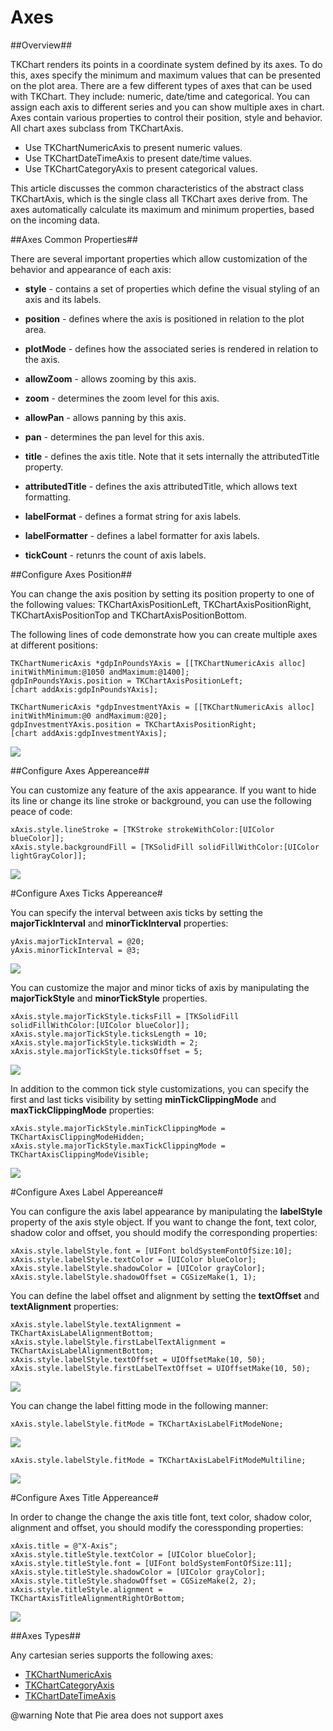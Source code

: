 Axes
====

##Overview##

TKChart renders its points in a coordinate system defined by its axes. To do this, axes specify the minimum and maximum values that can be presented on the plot area. There are a few different types of axes that can be used with TKChart. They include: numeric, date/time and categorical. You can assign each axis to different series and you can show multiple axes in chart. Axes contain various properties to control their position, style and behavior. All chart axes subclass from TKChartAxis.

- Use TKChartNumericAxis to present numeric values.
- Use TKChartDateTimeAxis to present date/time values.
- Use TKChartCategoryAxis to present categorical values.

This article discusses the common characteristics of the abstract class TKChartAxis, which is the single class all TKChart axes derive from. The axes automatically calculate its maximum and minimum properties, based on the incoming data. 

##Axes Common Properties##

There are several important properties which allow customization of the behavior and appearance of each axis:

- **style** - contains a set of properties which define the visual styling of an axis and its labels.

- **position** - defines where the axis is positioned in relation to the plot area.

- **plotMode** - defines how the associated series is rendered in relation to the axis. 

- **allowZoom** - allows zooming by this axis.

- **zoom** - determines the zoom level for this axis.

- **allowPan** - allows panning by this axis.

- **pan** - determines the pan level for this axis.

- **title** - defines the axis title. Note that it sets internally the attributedTitle property.

- **attributedTitle** - defines the axis attributedTitle, which allows text formatting.

- **labelFormat** - defines a format string for axis labels.

- **labelFormatter** - defines a label formatter for axis labels.

- **tickCount** - retunrs the count of axis labels.

##Configure Axes Position##

You can change the axis position by setting its position property to one of the following values:
TKChartAxisPositionLeft, TKChartAxisPositionRight, TKChartAxisPositionTop and TKChartAxisPositionBottom.

The following lines of code demonstrate how you can create multiple axes at different positions:

    TKChartNumericAxis *gdpInPoundsYAxis = [[TKChartNumericAxis alloc] initWithMinimum:@1050 andMaximum:@1400];
    gdpInPoundsYAxis.position = TKChartAxisPositionLeft;
    [chart addAxis:gdpInPoundsYAxis];

    TKChartNumericAxis *gdpInvestmentYAxis = [[TKChartNumericAxis alloc] initWithMinimum:@0 andMaximum:@20];
    gdpInvestmentYAxis.position = TKChartAxisPositionRight;
    [chart addAxis:gdpInvestmentYAxis];

<img src="../images/chart-axes-types009.png"/>

##Configure Axes Appereance##

You can customize any feature of the axis appearance. If you want to hide its line or change its line stroke or background, you can use the following peace of code:

    xAxis.style.lineStroke = [TKStroke strokeWithColor:[UIColor blueColor]];
    xAxis.style.backgroundFill = [TKSolidFill solidFillWithColor:[UIColor lightGrayColor]];

<img src="../images/chart-axes-types001.png"/>

#Configure Axes Ticks Appereance#

You can specify the interval between axis ticks by setting the **majorTickInterval** and **minorTickInterval** properties:

    yAxis.majorTickInterval = @20;
    yAxis.minorTickInterval = @3;

<img src="../images/chart-axes-types008.png"/>

You can customize the major and minor ticks of axis by manipulating the **majorTickStyle** and **minorTickStyle** properties. 

    xAxis.style.majorTickStyle.ticksFill = [TKSolidFill solidFillWithColor:[UIColor blueColor]];
    xAxis.style.majorTickStyle.ticksLength = 10;
    xAxis.style.majorTickStyle.ticksWidth = 2;
    xAxis.style.majorTickStyle.ticksOffset = 5;

<img src="../images/chart-axes-types002.png"/>

In addition to the common tick style customizations, you can specify the first and last ticks visibility by setting **minTickClippingMode** and **maxTickClippingMode** properties:

	xAxis.style.majorTickStyle.minTickClippingMode = TKChartAxisClippingModeHidden;
	xAxis.style.majorTickStyle.maxTickClippingMode = TKChartAxisClippingModeVisible;

<img src="../images/chart-axes-types003.png"/>

#Configure Axes Label Appereance#

You can configure the axis label appearance by manipulating the **labelStyle** property of the axis style object. If you want to change the font, text color, shadow color and offset, you should modify the corresponding properties:

    xAxis.style.labelStyle.font = [UIFont boldSystemFontOfSize:10];
    xAxis.style.labelStyle.textColor = [UIColor blueColor];
    xAxis.style.labelStyle.shadowColor = [UIColor grayColor];
    xAxis.style.labelStyle.shadowOffset = CGSizeMake(1, 1);

You can define the label offset and alignment by setting the **textOffset** and **textAlignment** properties:

    xAxis.style.labelStyle.textAlignment = TKChartAxisLabelAlignmentBottom;
    xAxis.style.labelStyle.firstLabelTextAlignment = TKChartAxisLabelAlignmentBottom;
    xAxis.style.labelStyle.textOffset = UIOffsetMake(10, 50);
    xAxis.style.labelStyle.firstLabelTextOffset = UIOffsetMake(10, 50);

<img src="../images/chart-axes-types004.png"/>

You can change the label fitting mode in the following manner:

    xAxis.style.labelStyle.fitMode = TKChartAxisLabelFitModeNone;

<img src="../images/chart-axes-types005.png"/>

    xAxis.style.labelStyle.fitMode = TKChartAxisLabelFitModeMultiline;

<img src="../images/chart-axes-types006.png"/>

#Configure Axes Title Appereance#

In order to change the change the axis title font, text color, shadow color, alignment and offset, you should modify the coressponding properties:

    xAxis.title = @"X-Axis";
    xAxis.style.titleStyle.textColor = [UIColor blueColor];
    xAxis.style.titleStyle.font = [UIFont boldSystemFontOfSize:11];
    xAxis.style.titleStyle.shadowColor = [UIColor grayColor];
    xAxis.style.titleStyle.shadowOffset = CGSizeMake(2, 2);
    xAxis.style.titleStyle.alignment = TKChartAxisTitleAlignmentRightOrBottom;

<img src="../images/chart-axes-types007.png"/>

##Axes Types##

Any cartesian series supports the following axes: 

- [TKChartNumericAxis](chart-axes-types-numeric-axis)
- [TKChartCategoryAxis](chart-axes-types-category-axis)
- [TKChartDateTimeAxis](chart-axes-types-datetime-axis)

@warning Note that Pie area does not support axes

